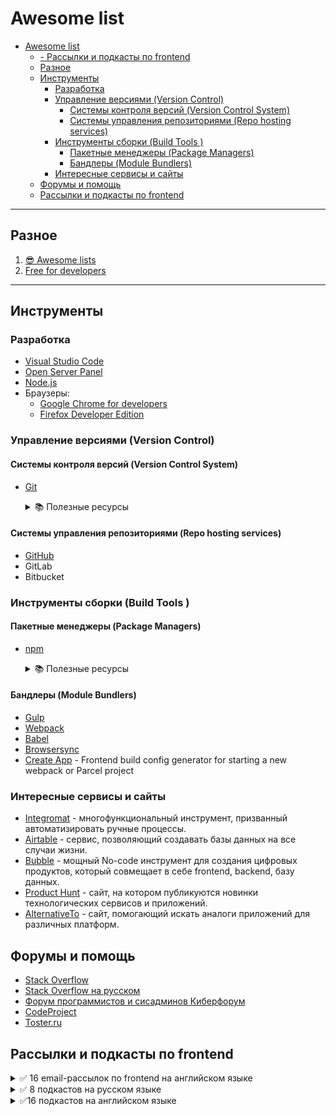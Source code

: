 # Awesome list
- [Awesome list](#awesome-list)
  - [- Рассылки и подкасты по frontend](#--рассылки-и-подкасты-по-frontend)
  - [Разное](#разное)
  - [Инструменты](#инструменты)
    - [Разработка](#разработка)
    - [Управление версиями (Version Control)](#управление-версиями-version-control)
      - [Системы контроля версий (Version Control System)](#системы-контроля-версий-version-control-system)
      - [Системы управления репозиториями (Repo hosting services)](#системы-управления-репозиториями-repo-hosting-services)
    - [Инструменты сборки (Build Tools )](#инструменты-сборки-build-tools-)
      - [Пакетные менеджеры (Package Managers)](#пакетные-менеджеры-package-managers)
      - [Бандлеры (Module Bundlers)](#бандлеры-module-bundlers)
    - [Интересные сервисы и сайты](#интересные-сервисы-и-сайты)
  - [Форумы и помощь](#форумы-и-помощь)
  - [Рассылки и подкасты по frontend](#рассылки-и-подкасты-по-frontend)
---
## Разное
1. [😎 Awesome lists](https://github.com/sindresorhus/awesome)
2. [Free for developers](https://free-for.dev/#/?id=cdn-and-protection)

---
## Инструменты

### Разработка
* [Visual Studio Code](https://code.visualstudio.com/)
* [Open Server Panel](https://ospanel.io/download/)
* [Node.js](https://nodejs.org/en/)
* Браузеры:
  * [Google Chrome for developers](https://www.google.com/intl/en_in/chrome/dev/)
  * [Firefox Developer Edition](https://www.mozilla.org/ru/firefox/developer/)

### Управление версиями (Version Control)
#### Системы контроля версий (Version Control System)
* [Git](https://git-scm.com/)
  <details><summary>📚 Полезные ресурсы</summary>

    * [Как выучить Git с нуля](https://tproger.ru/curriculum/git-guide/)   

  </details>
#### Системы управления репозиториями (Repo hosting services)
* [GitHub](https://github.com/)
* GitLab
* Bitbucket
### Инструменты сборки (Build Tools )
#### Пакетные менеджеры (Package Managers)

* [npm](https://www.npmjs.com/)
  <details><summary>📚 Полезные ресурсы</summary>

    * [npm Docs](https://docs.npmjs.com/)
    * [Npm - пакетный менеджер](https://loftbooks.ru/npm)
    * [Introduction to npm and basic npm commands](https://medium.com/beginners-guide-to-mobile-web-development/introduction-to-npm-and-basic-npm-commands-18aa16f69f6b)
    * [An Absolute Beginner's Guide to Using npm](https://nodesource.com/blog/an-absolute-beginners-guide-to-using-npm/)
    * [npm Cheat Sheet - Most Common Commands and nvm](https://www.freecodecamp.org/news/npm-cheat-sheet-most-common-commands-and-nvm/)    
    * [8 npm Tricks You Can Use to Impress Your Colleagues](https://www.freecodecamp.org/news/8-npm-tricks-you-can-use-to-impress-your-colleagues-dbdae1ef5f9e/)    

  </details>
  
  
#### Бандлеры (Module Bundlers)
* [Gulp](https://gulpjs.com/)
* [Webpack](https://webpack.js.org/)
* [Babel](https://babeljs.io/)
* [Browsersync](https://browsersync.io/)
* [Create App](https://createapp.dev/) - Frontend build config generator for starting a new webpack or Parcel project
### Интересные сервисы и сайты
* [Integromat](https://www.integromat.com/en/) - многофункциональный инструмент, призванный автоматизировать ручные процессы.  
* [Airtable](https://airtable.com/) - сервис, позволяющий создавать базы данных на все случаи жизни.  
* [Bubble](https://bubble.io/) - мощный No-code инструмент для создания цифровых продуктов, который совмещает в себе frontend, backend, базу данных.   
* [Product Hunt](https://www.producthunt.com/) - сайт, на котором публикуются новинки технологических сервисов и приложений.  
* [AlternativeTo](https://alternativeto.net/) - сайт, помогающий искать аналоги приложений для различных платформ.


## Форумы и помощь
* [Stack Overflow](https://stackoverflow.com/) 
* [Stack Overflow на русском](https://ru.stackoverflow.com/)
* [Форум программистов и сисадминов Киберфорум](http://www.cyberforum.ru/)
* [CodeProject](https://www.codeproject.com/)
* [Toster.ru](https://toster.ru/tags)

## Рассылки и подкасты по frontend
<details><summary>✅ 16 email-рассылок по frontend на английском языке</summary>

1. Frontend Focus https://frontendfoc.us/  
2. Frontend Weekly https://frontendweekly.co/  
3. Responsive Web Design Weekly https://responsivedesign.is/  
4. PonyFoo https://ponyfoo.com/weekly
5. O’Reilly Web Newsletter https://www.oreilly.com/web-platform/...
6. WDRL https://wdrl.info/
7. JavaScript Weekly http://javascriptweekly.com/
8.  ES.Next News http://esnextnews.com/
9.  Node Weekly https://nodeweekly.com/
10.  CSS Weekly https://css-weekly.com/
11. Web Design Weekly https://web-design-weekly.com/
12. HeyDesigner https://heydesigner.com/newsletter/
13. CSS Animation Weekly https://cssanimation.rocks/weekly/
14. Mobile Dev Weekly https://mobiledevweekly.com/
15. History of the Web https://thehistoryoftheweb.com/
16. Web Tools Weekly https://webtoolsweekly.com/

</details>


<details><summary>✅ 8 подкастов на русском языке</summary>

1. Frontend Weekend http://feeds.feedburner.com/frontendw...
2. Frontend Юность https://soundcloud.com/frontend_u
3. Пятиминутка React https://5minreact.ru/
4. Пятиминутка Angular https://soundcloud.com/5minangular
5. UnderJS https://underjs.ru/
6. Сделайте мне красиво http://feeds.feedburner.com/beegebot/smk
7. Podlodka Podcast https://soundcloud.com/podlodka
8. Веб-стандарты https://soundcloud.com/web-standards

</details>

<details><summary>✅16 подкастов на английском языке</summary>

1. CodePen Radio https://blog.codepen.io/radio/
2. DN FM https://www.designernews.co/podcast
3. Layout https://layout.fm/
4. The Web Ahead http://5by5.tv/webahead
5. CTRL+CLICK CAST https://www.ctrlclickcast.com/
6. Responsive Web Design Podcast https://responsivewebdesign.com/podcast/
7. Developer Tea https://spec.fm/podcasts/developer-tea
8. Shop Talk Show https://shoptalkshow.com/
9. The Back to Front Show https://backtofrontshow.com/
10. The Creative Coding Podcast http://creativecodingpodcast.com/
11. Boagworld show https://boagworld.com/show/
12. Adventures in Angular https://devchat.tv/adv-in-angular/
13. The Web Platform Podcast https://thewebplatformpodcast.com/
14. The Bike Shed https://www.bikeshed.fm/
15. Modern Web https://www.thisdot.co/modern-web
16. Front End Happy Hour https://frontendhappyhour.com/

</details>